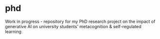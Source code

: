 # phd
Work in progress - repository for my PhD research project on the impact of generative AI on university students' metacognition &amp; self-regulated learning
